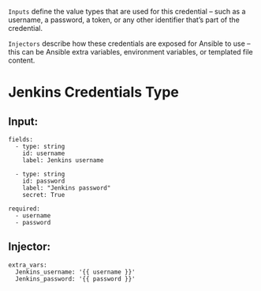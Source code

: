<!--https://www.unixarena.com/2018/12/ansible-tower-awx-store-credential-custom-credentials-type.html/-->


`Inputs` define the value types that are used for this credential – such as a username, a password, a token, or any other identifier that’s part of the credential.

`Injectors` describe how these credentials are exposed for Ansible to use – this can be Ansible extra variables, environment variables, or templated file content.


# Jenkins Credentials Type
## Input:
```
fields:
  - type: string
    id: username
    label: Jenkins username

  - type: string
    id: password
    label: "Jenkins password"
    secret: True

required:
  - username
  - password
```

## Injector:
```
extra_vars:
  Jenkins_username: '{{ username }}'
  Jenkins_password: '{{ password }}'
```
